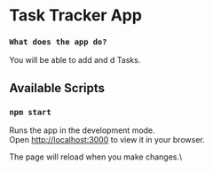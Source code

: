 # Task Tracker App


### `What does the app do?`
You will be able to add and d Tasks.


## Available Scripts


### `npm start`


Runs the app in the development mode.\
Open [http://localhost:3000](http://localhost:3000) to view it in your browser.

The page will reload when you make changes.\




